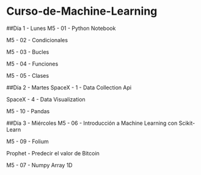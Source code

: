 # Curso-de-Machine-Learning

##Día 1 - Lunes
M5 - 01 - Python Notebook

M5 - 02 - Condicionales

M5 - 03 - Bucles

M5 - 04 - Funciones

M5 - 05 - Clases

##Día 2 - Martes
SpaceX - 1 - Data Collection Api

SpaceX - 4 - Data Visualization

M5 - 10 - Pandas

##Día 3 - Miércoles
M5 - 06 - Introducción a Machine Learning con Scikit-Learn

M5 - 09 - Folium

Prophet - Predecir el valor de Bitcoin

M5 - 07 - Numpy Array 1D

